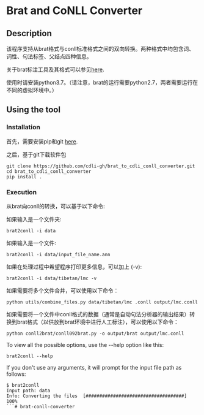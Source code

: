 # Brat and CoNLL Converter

## Description

该程序支持从brat格式与conll标准格式之间的双向转换。两种格式中均包含词、词性、句法标签、父结点四种信息。

关于brat标注工具及其格式可以参见[here](http://brat.nlplab.org/standoff.html).

使用时请安装python3.7。（请注意，brat的运行需要python2.7，两者需要运行在不同的虚拟环境中。）


## Using the tool

### Installation

首先，需要安装pip和git [here](https://pip.pypa.io/en/stable/installing/).

之后，基于git下载软件包

```
git clone https://github.com/cdli-gh/brat_to_cdli_conll_converter.git
cd brat_to_cdli_conll_converter
pip install .
```

### Execution

从brat向conll的转换，可以基于以下命令:

如果输入是一个文件夹:

```
brat2conll -i data
```

如果输入是一个文件:

```
brat2conll -i data/input_file_name.ann
```

如果在处理过程中希望程序打印更多信息，可以加上 (-v):
```
brat2conll -i data/tibetan/lmc -v
```

如果需要将多个文件合并，可以使用以下命令：
```
python utils/combine_files.py data/tibetan/lmc .conll output/lmc.conll
```

如果需要将一个文件中conll格式的数据（通常是自动句法分析器的输出结果）转换到brat格式（以供放到brat环境中进行人工标注），可以使用以下命令：
```
python conll2brat/conll092brat.py -o output/brat output/lmc.conll
```

To view all the possible options, use the --help option like this:
```
brat2conll --help
```

If you don't use any arguments, it will prompt for the input file path as follows:
```
$ brat2conll
Input path: data
Info: Converting the files  [####################################]  100%
```# brat-conll-converter
